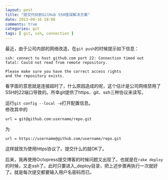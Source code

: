 ```yaml
---
layout: post
title: "提交代码到GitHub SSH错误解决方案"
date: 2013-09-16 18:08
comments: true
categories: git
tags: [ git, ssh, connection ]
---
```

最近，由于公司内部的网络改造，在`git push`的时候提示如下信息：

```shell
ssh: connect to host github.com port 22: Connection timed out
fatal: Could not read from remote repository.

Please make sure you have the correct access rights
and the repository exists.
```
看字面的意思就是连接超时了，什么原因造成的呢，这个估计是公司网络禁用了SSH的22端口导致的。所幸git提供了https、git、ssh三种协议来读写。

运行`git config --local -e`打开配置信息。   
修改其中的    

```properties
url = git@github.com:username/repo.git
```
为   

```properties
url = https://username@github.com/username/repo.git
```
这样就改为使用https协议了。提交什么的就OK了。

后来，我再使用Octopress提交博客的时候问题又出现了。也就是在`rake deploy`的时候，又走ssh了。此时只要进入_deploy目录，把上述步骤再执行一次就好了。就是每次提交都要输入用户名密码而已。  

